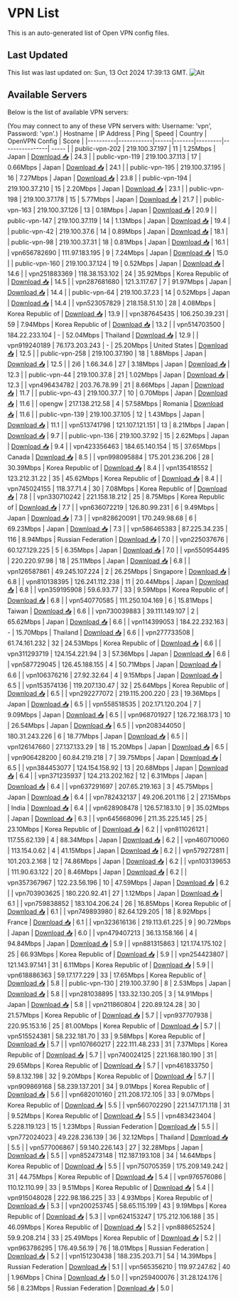 # VPN List

This is an auto-generated list of Open VPN config files.

## Last Updated

This list was last updated on: Sun, 13 Oct 2024 17:39:13 GMT.
![Alt](https://repobeats.axiom.co/api/embed/186b98318ef1479477931607c1ad7d823f12451f.svg "Repobeats analytics image")

## Available Servers

Below is the list of available VPN servers:

(You may connect to any of these VPN servers with: Username: 'vpn', Password: 'vpn'.)
| Hostname | IP Address | Ping | Speed | Country | OpenVPN Config | Score |
|----------|------------|------|-------|---------|----------------| ----- |
| public-vpn-202 | 219.100.37.197 | 11 | 1.25Mbps | Japan | [Download 📥](./configs/server_0_JP.ovpn) | 24.3 |
| public-vpn-119 | 219.100.37.113 | 17 | 0.66Mbps | Japan | [Download 📥](./configs/server_1_JP.ovpn) | 24.1 |
| public-vpn-195 | 219.100.37.195 | 16 | 7.27Mbps | Japan | [Download 📥](./configs/server_2_JP.ovpn) | 23.8 |
| public-vpn-194 | 219.100.37.210 | 15 | 2.20Mbps | Japan | [Download 📥](./configs/server_3_JP.ovpn) | 23.1 |
| public-vpn-198 | 219.100.37.178 | 15 | 5.77Mbps | Japan | [Download 📥](./configs/server_4_JP.ovpn) | 21.7 |
| public-vpn-163 | 219.100.37.126 | 13 | 0.18Mbps | Japan | [Download 📥](./configs/server_5_JP.ovpn) | 20.9 |
| public-vpn-147 | 219.100.37.119 | 14 | 1.13Mbps | Japan | [Download 📥](./configs/server_6_JP.ovpn) | 19.4 |
| public-vpn-42 | 219.100.37.6 | 14 | 0.89Mbps | Japan | [Download 📥](./configs/server_7_JP.ovpn) | 18.1 |
| public-vpn-98 | 219.100.37.31 | 18 | 0.81Mbps | Japan | [Download 📥](./configs/server_8_JP.ovpn) | 16.1 |
| vpn656782690 | 111.97.183.195 | 9 | 7.24Mbps | Japan | [Download 📥](./configs/server_9_JP.ovpn) | 15.0 |
| public-vpn-160 | 219.100.37.124 | 19 | 0.52Mbps | Japan | [Download 📥](./configs/server_10_JP.ovpn) | 14.6 |
| vpn251883369 | 118.38.153.102 | 24 | 35.92Mbps | Korea Republic of | [Download 📥](./configs/server_11_KR.ovpn) | 14.5 |
| vpn287681680 | 121.3.117.67 | 7 | 91.97Mbps | Japan | [Download 📥](./configs/server_12_JP.ovpn) | 14.4 |
| public-vpn-64 | 219.100.37.23 | 14 | 0.52Mbps | Japan | [Download 📥](./configs/server_13_JP.ovpn) | 14.4 |
| vpn523057829 | 218.158.51.10 | 28 | 4.08Mbps | Korea Republic of | [Download 📥](./configs/server_14_KR.ovpn) | 13.9 |
| vpn387645435 | 106.250.39.231 | 59 | 7.94Mbps | Korea Republic of | [Download 📥](./configs/server_15_KR.ovpn) | 13.2 |
| vpn514703500 | 184.22.233.104 | - | 52.04Mbps | Thailand | [Download 📥](./configs/server_16_TH.ovpn) | 12.9 |
| vpn919240189 | 76.173.203.243 | - | 25.20Mbps | United States | [Download 📥](./configs/server_17_US.ovpn) | 12.5 |
| public-vpn-258 | 219.100.37.190 | 18 | 1.88Mbps | Japan | [Download 📥](./configs/server_18_JP.ovpn) | 12.5 |
| 2i6 | 1.66.34.6 | 27 | 3.18Mbps | Japan | [Download 📥](./configs/server_19_JP.ovpn) | 12.3 |
| public-vpn-44 | 219.100.37.8 | 21 | 1.02Mbps | Japan | [Download 📥](./configs/server_20_JP.ovpn) | 12.3 |
| vpn496434782 | 203.76.78.99 | 21 | 8.66Mbps | Japan | [Download 📥](./configs/server_21_JP.ovpn) | 11.7 |
| public-vpn-43 | 219.100.37.7 | 10 | 0.70Mbps | Japan | [Download 📥](./configs/server_22_JP.ovpn) | 11.6 |
| opengw | 217.138.212.58 | 4 | 57.58Mbps | Romania | [Download 📥](./configs/server_23_RO.ovpn) | 11.6 |
| public-vpn-139 | 219.100.37.105 | 12 | 1.43Mbps | Japan | [Download 📥](./configs/server_24_JP.ovpn) | 11.1 |
| vpn513741798 | 121.107.121.151 | 13 | 8.21Mbps | Japan | [Download 📥](./configs/server_25_JP.ovpn) | 9.7 |
| public-vpn-136 | 219.100.37.92 | 15 | 2.62Mbps | Japan | [Download 📥](./configs/server_26_JP.ovpn) | 9.4 |
| vpn423356463 | 184.65.140.154 | 15 | 37.65Mbps | Canada | [Download 📥](./configs/server_27_CA.ovpn) | 8.5 |
| vpn998095884 | 175.201.236.206 | 28 | 30.39Mbps | Korea Republic of | [Download 📥](./configs/server_28_KR.ovpn) | 8.4 |
| vpn135418552 | 123.212.31.22 | 35 | 45.62Mbps | Korea Republic of | [Download 📥](./configs/server_29_KR.ovpn) | 8.4 |
| vpn745024155 | 118.37.71.4 | 30 | 7.08Mbps | Korea Republic of | [Download 📥](./configs/server_30_KR.ovpn) | 7.8 |
| vpn330710242 | 221.158.18.212 | 25 | 8.75Mbps | Korea Republic of | [Download 📥](./configs/server_31_KR.ovpn) | 7.7 |
| vpn636072219 | 126.80.99.231 | 6 | 9.49Mbps | Japan | [Download 📥](./configs/server_32_JP.ovpn) | 7.3 |
| vpn828620091 | 170.249.98.68 | 6 | 69.23Mbps | Japan | [Download 📥](./configs/server_33_JP.ovpn) | 7.3 |
| vpn586465383 | 87.225.34.235 | 116 | 8.94Mbps | Russian Federation | [Download 📥](./configs/server_34_RU.ovpn) | 7.0 |
| vpn225037676 | 60.127.129.225 | 5 | 6.35Mbps | Japan | [Download 📥](./configs/server_35_JP.ovpn) | 7.0 |
| vpn550954495 | 220.220.97.98 | 18 | 25.11Mbps | Japan | [Download 📥](./configs/server_36_JP.ovpn) | 6.8 |
| vpn126587861 | 49.245.107.224 | 2 | 26.25Mbps | Singapore | [Download 📥](./configs/server_37_SG.ovpn) | 6.8 |
| vpn810138395 | 126.241.112.238 | 11 | 20.44Mbps | Japan | [Download 📥](./configs/server_38_JP.ovpn) | 6.8 |
| vpn359195908 | 59.6.93.77 | 33 | 9.59Mbps | Korea Republic of | [Download 📥](./configs/server_39_KR.ovpn) | 6.8 |
| vpn540770585 | 111.250.104.169 | 6 | 15.81Mbps | Taiwan | [Download 📥](./configs/server_40_TW.ovpn) | 6.6 |
| vpn730039883 | 39.111.149.107 | 2 | 65.62Mbps | Japan | [Download 📥](./configs/server_41_JP.ovpn) | 6.6 |
| vpn114399053 | 184.22.232.163 | - | 15.70Mbps | Thailand | [Download 📥](./configs/server_42_TH.ovpn) | 6.6 |
| vpn277733508 | 61.74.161.232 | 32 | 24.53Mbps | Korea Republic of | [Download 📥](./configs/server_43_KR.ovpn) | 6.6 |
| vpn311293719 | 124.154.221.94 | 3 | 57.36Mbps | Japan | [Download 📥](./configs/server_44_JP.ovpn) | 6.6 |
| vpn587729045 | 126.45.188.155 | 4 | 50.71Mbps | Japan | [Download 📥](./configs/server_45_JP.ovpn) | 6.6 |
| vpn106376216 | 27.92.32.64 | 4 | 9.15Mbps | Japan | [Download 📥](./configs/server_46_JP.ovpn) | 6.5 |
| vpn153574136 | 119.207.130.47 | 32 | 25.64Mbps | Korea Republic of | [Download 📥](./configs/server_47_KR.ovpn) | 6.5 |
| vpn292277072 | 219.115.200.220 | 23 | 19.36Mbps | Japan | [Download 📥](./configs/server_48_JP.ovpn) | 6.5 |
| vpn558518535 | 202.171.120.204 | 7 | 9.09Mbps | Japan | [Download 📥](./configs/server_49_JP.ovpn) | 6.5 |
| vpn968701927 | 126.72.168.173 | 10 | 26.54Mbps | Japan | [Download 📥](./configs/server_50_JP.ovpn) | 6.5 |
| vpn208344050 | 180.31.243.226 | 6 | 18.77Mbps | Japan | [Download 📥](./configs/server_51_JP.ovpn) | 6.5 |
| vpn126147660 | 27.137.133.29 | 18 | 15.20Mbps | Japan | [Download 📥](./configs/server_52_JP.ovpn) | 6.5 |
| vpn906428200 | 60.84.219.218 | 7 | 39.75Mbps | Japan | [Download 📥](./configs/server_53_JP.ovpn) | 6.5 |
| vpn384453077 | 124.154.158.92 | 13 | 20.68Mbps | Japan | [Download 📥](./configs/server_54_JP.ovpn) | 6.4 |
| vpn371235937 | 124.213.202.162 | 12 | 6.31Mbps | Japan | [Download 📥](./configs/server_55_JP.ovpn) | 6.4 |
| vpn637291697 | 207.65.219.163 | 3 | 45.75Mbps | Japan | [Download 📥](./configs/server_56_JP.ovpn) | 6.4 |
| vpn782432137 | 49.206.201.116 | 2 | 27.15Mbps | India | [Download 📥](./configs/server_57_IN.ovpn) | 6.4 |
| vpn628908478 | 126.57.183.10 | 9 | 35.02Mbps | Japan | [Download 📥](./configs/server_58_JP.ovpn) | 6.3 |
| vpn645668096 | 211.35.225.145 | 25 | 23.10Mbps | Korea Republic of | [Download 📥](./configs/server_59_KR.ovpn) | 6.2 |
| vpn811026121 | 117.55.62.139 | 4 | 88.34Mbps | Japan | [Download 📥](./configs/server_60_JP.ovpn) | 6.2 |
| vpn460710060 | 113.154.0.62 | 4 | 41.15Mbps | Japan | [Download 📥](./configs/server_61_JP.ovpn) | 6.2 |
| vpn579272811 | 101.203.2.168 | 12 | 74.86Mbps | Japan | [Download 📥](./configs/server_62_JP.ovpn) | 6.2 |
| vpn103139653 | 111.90.63.122 | 20 | 8.46Mbps | Japan | [Download 📥](./configs/server_63_JP.ovpn) | 6.2 |
| vpn357367967 | 122.23.56.196 | 10 | 47.59Mbps | Japan | [Download 📥](./configs/server_64_JP.ovpn) | 6.2 |
| vpn703903625 | 180.220.92.41 | 27 | 1.12Mbps | Japan | [Download 📥](./configs/server_65_JP.ovpn) | 6.1 |
| vpn759838852 | 183.104.206.24 | 26 | 16.85Mbps | Korea Republic of | [Download 📥](./configs/server_66_KR.ovpn) | 6.1 |
| vpn749893980 | 82.64.129.205 | 18 | 8.92Mbps | France | [Download 📥](./configs/server_67_FR.ovpn) | 6.1 |
| vpn323616136 | 219.113.61.225 | 9 | 90.72Mbps | Japan | [Download 📥](./configs/server_68_JP.ovpn) | 6.0 |
| vpn479407213 | 36.13.158.166 | 4 | 94.84Mbps | Japan | [Download 📥](./configs/server_69_JP.ovpn) | 5.9 |
| vpn881315863 | 121.174.175.102 | 25 | 66.93Mbps | Korea Republic of | [Download 📥](./configs/server_70_KR.ovpn) | 5.9 |
| vpn254423807 | 121.143.97.141 | 31 | 6.11Mbps | Korea Republic of | [Download 📥](./configs/server_71_KR.ovpn) | 5.9 |
| vpn618886363 | 59.17.177.229 | 33 | 17.65Mbps | Korea Republic of | [Download 📥](./configs/server_72_KR.ovpn) | 5.8 |
| public-vpn-130 | 219.100.37.90 | 8 | 2.53Mbps | Japan | [Download 📥](./configs/server_73_JP.ovpn) | 5.8 |
| vpn281038895 | 133.32.130.205 | 3 | 14.91Mbps | Japan | [Download 📥](./configs/server_74_JP.ovpn) | 5.8 |
| vpn211860804 | 220.89.124.28 | 30 | 21.57Mbps | Korea Republic of | [Download 📥](./configs/server_75_KR.ovpn) | 5.7 |
| vpn937707938 | 220.95.153.16 | 25 | 81.00Mbps | Korea Republic of | [Download 📥](./configs/server_76_KR.ovpn) | 5.7 |
| vpn515524381 | 58.232.181.70 | 33 | 9.58Mbps | Korea Republic of | [Download 📥](./configs/server_77_KR.ovpn) | 5.7 |
| vpn107660217 | 222.111.48.233 | 31 | 7.37Mbps | Korea Republic of | [Download 📥](./configs/server_78_KR.ovpn) | 5.7 |
| vpn740024125 | 221.168.180.190 | 31 | 29.65Mbps | Korea Republic of | [Download 📥](./configs/server_79_KR.ovpn) | 5.7 |
| vpn461833750 | 59.8.132.198 | 32 | 9.20Mbps | Korea Republic of | [Download 📥](./configs/server_80_KR.ovpn) | 5.7 |
| vpn909869168 | 58.239.137.201 | 34 | 9.01Mbps | Korea Republic of | [Download 📥](./configs/server_81_KR.ovpn) | 5.6 |
| vpn682010160 | 211.208.172.105 | 33 | 9.07Mbps | Korea Republic of | [Download 📥](./configs/server_82_KR.ovpn) | 5.5 |
| vpn560702290 | 221.147.171.118 | 31 | 9.52Mbps | Korea Republic of | [Download 📥](./configs/server_83_KR.ovpn) | 5.5 |
| vpn483423404 | 5.228.119.123 | 15 | 1.23Mbps | Russian Federation | [Download 📥](./configs/server_84_RU.ovpn) | 5.5 |
| vpn772024023 | 49.228.236.139 | 36 | 32.12Mbps | Thailand | [Download 📥](./configs/server_85_TH.ovpn) | 5.5 |
| vpn577006867 | 59.140.226.143 | 27 | 32.28Mbps | Japan | [Download 📥](./configs/server_86_JP.ovpn) | 5.5 |
| vpn852473148 | 112.187.193.108 | 34 | 14.64Mbps | Korea Republic of | [Download 📥](./configs/server_87_KR.ovpn) | 5.5 |
| vpn750705359 | 175.209.149.242 | 31 | 44.75Mbps | Korea Republic of | [Download 📥](./configs/server_88_KR.ovpn) | 5.4 |
| vpn976576086 | 110.12.110.99 | 33 | 9.51Mbps | Korea Republic of | [Download 📥](./configs/server_89_KR.ovpn) | 5.4 |
| vpn915048028 | 222.98.186.225 | 33 | 4.93Mbps | Korea Republic of | [Download 📥](./configs/server_90_KR.ovpn) | 5.3 |
| vpn200253745 | 58.65.115.199 | 43 | 9.19Mbps | Korea Republic of | [Download 📥](./configs/server_91_KR.ovpn) | 5.3 |
| vpn624153247 | 175.212.106.188 | 35 | 46.09Mbps | Korea Republic of | [Download 📥](./configs/server_92_KR.ovpn) | 5.2 |
| vpn888652524 | 59.9.208.214 | 33 | 25.49Mbps | Korea Republic of | [Download 📥](./configs/server_93_KR.ovpn) | 5.2 |
| vpn963786295 | 176.49.56.19 | 76 | 18.01Mbps | Russian Federation | [Download 📥](./configs/server_94_RU.ovpn) | 5.2 |
| vpn151230438 | 188.235.203.71 | 54 | 14.39Mbps | Russian Federation | [Download 📥](./configs/server_95_RU.ovpn) | 5.1 |
| vpn565356210 | 119.97.247.62 | 40 | 1.96Mbps | China | [Download 📥](./configs/server_96_CN.ovpn) | 5.0 |
| vpn259400076 | 31.28.124.176 | 56 | 8.23Mbps | Russian Federation | [Download 📥](./configs/server_97_RU.ovpn) | 5.0 |
